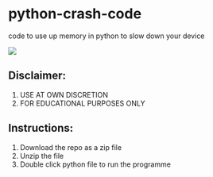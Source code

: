 # python-crash-code
code to use up memory in python to slow down your device

<p align="left">
  <img src="https://www.python.org/static/community_logos/python-logo-master-v3-TM-flattened.png" />
</p>

## Disclaimer:
1. USE AT OWN DISCRETION
2. FOR EDUCATIONAL PURPOSES ONLY

## Instructions:
1. Download the repo as a zip file
2. Unzip the file
3. Double click python file to run the programme
